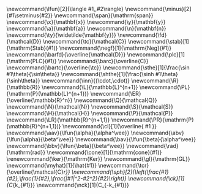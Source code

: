 \newcommand{\lfun}[2]{\langle #1,\,#2\rangle}
\newcommand{\minus}[2]{#1\setminus\{#2\}}
\newcommand{\span}{\mathrm{span}}
\newcommand{\x}{\mathbf{x}}
\newcommand{\y}{\mathbf{y}}
\newcommand{\a}{\mathbf{a}}
\newcommand{\n}{\mathbf{n}}
\newcommand{\ty}{\widetilde{\mathbf{y}}}
\newcommand{\fd}{\mathcal{D}}
\newcommand{\tc}{\mathcal{C}}
\newcommand{\stab}[1]{\mathrm{Stab}(#1)}
\newcommand{\negf}[1]{\mathrm{Neg}(#1)}
\newcommand{\barfd}{\overline{\mathcal{D}}}
\newcommand{\plc}[1]{\mathrm{PLC}(#1)}
\newcommand{\barc}{\overline{C}}
\newcommand{\bartc}{\overline{\tc}}
\newcommand{\sthe}[1]{\frac{\sin #1\theta}{\sin\theta}}
\newcommand{\shthe}[1]{\frac{\sinh #1\theta}{\sinh\theta}}
\newcommand{\inn}{(\cdot,\cdot)}
\newcommand{\R}{\mathbb{R}}
\newcommand{\L}{\mathbb{L}^{n+1}}
\newcommand{\PL}{\mathrm{P}(\mathbb{L}^{n+1})}
\newcommand{\ER}{\overline{\mathbb{R}^n}}
\newcommand{\Q}{\mathcal{Q}}
\newcommand{\N}{\mathcal{N}}
\newcommand{\S}{\mathcal{S}}
\newcommand{\H}{\mathcal{H}}
\newcommand{\P}{\mathcal{P}}
\newcommand{\LR}{\mathbb{R}^{n+1,1}}
\newcommand{\PR}{\mathrm{P}(\mathbb{R}^{n+1,1})}
\newcommand{\cl}[1]{\overline{ #1 }}
\newcommand{\aav}{\lfun{\alpha}{\alpha^\vee}}
\newcommand{\abv}{\lfun{\alpha}{\beta^\vee}}
\newcommand{\bav}{\lfun{\beta}{\alpha^\vee}}
\newcommand{\bbv}{\lfun{\beta}{\beta^\vee}}
\newcommand{\rad}{\mathrm{rad}}
\newcommand{\cone}[1]{\mathrm{cone}(#1)}
\renewcommand{\ker}{\mathrm{Ker}}
\newcommand{\gl}{\mathrm{GL}}
\newcommand{\myhat}[1]{\hat{#1}}
\newcommand{\tcr}{\overline{\mathcal{C}_r}}
\newcommand{\sph}[2]{\left(\frac{#1}{#2},\frac{1}{#2},\frac{|#1|^2-#2^2}{#2}\right)}
\newcommand{\ck}[1]{C_{k_{#1}}}
\newcommand{\nck}[1]{C_{-k_{#1}}}